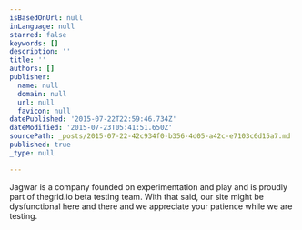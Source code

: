 ```yaml
---
isBasedOnUrl: null
inLanguage: null
starred: false
keywords: []
description: ''
title: ''
authors: []
publisher:
  name: null
  domain: null
  url: null
  favicon: null
datePublished: '2015-07-22T22:59:46.734Z'
dateModified: '2015-07-23T05:41:51.650Z'
sourcePath: _posts/2015-07-22-42c934f0-b356-4d05-a42c-e7103c6d15a7.md
published: true
_type: null

---
```

Jagwar is a company founded on experimentation and play and is proudly part of thegrid.io beta testing team. With that said, our site might be dysfunctional here and there and we appreciate your patience while we are testing.